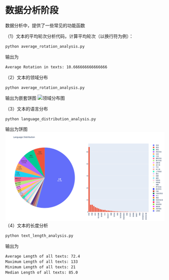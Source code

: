 # 数据分析阶段

数据分析中，提供了一些常见的功能函数

（1）文本的平均轮次分析代码，计算平均轮次（以换行符为例）：

```bash
python average_rotation_analysis.py
```

输出为

```bash
Average Rotation in texts: 10.666666666666666
```

（2）文本的领域分布

```bash
python average_rotation_analysis.py
```

输出为嵌套饼图
![领域分布图](./png/field_distribution_analysis.gif)

（3）文本的语言分布

```bash
python language_distribution_analysis.py
```

输出为饼图
![领域分布图](./png/language_distribution_analysis.png)
（4）文本的长度分析

```bash
python text_length_analysis.py
```

输出为

```bash
Average Length of all texts: 72.4
Maximum Length of all texts: 133
Minimum Length of all texts: 21
Median Length of all texts: 85.0
```

